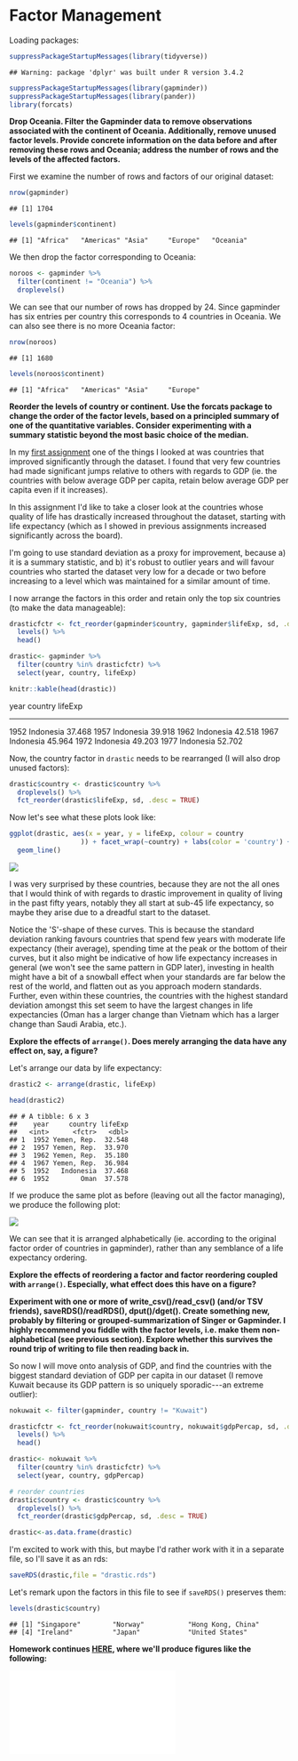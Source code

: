 # Factor Management



Loading packages:


```r
suppressPackageStartupMessages(library(tidyverse))
```

```
## Warning: package 'dplyr' was built under R version 3.4.2
```

```r
suppressPackageStartupMessages(library(gapminder))
suppressPackageStartupMessages(library(pander))
library(forcats)
```

**Drop Oceania. Filter the Gapminder data to remove observations associated with the continent of Oceania. Additionally, remove unused factor levels. Provide concrete information on the data before and after removing these rows and Oceania; address the number of rows and the levels of the affected factors.**

First we examine the number of rows and factors of our original dataset:


```r
nrow(gapminder)
```

```
## [1] 1704
```

```r
levels(gapminder$continent)
```

```
## [1] "Africa"   "Americas" "Asia"     "Europe"   "Oceania"
```

We then drop the factor corresponding to Oceania:


```r
noroos <- gapminder %>% 
  filter(continent != "Oceania") %>% 
  droplevels()
```

We can see that our number of rows has dropped by 24. Since gapminder has six entries per country this corresponds to  4 countries in Oceania. We can also see there is no more Oceania factor:


```r
nrow(noroos)
```

```
## [1] 1680
```

```r
levels(noroos$continent)
```

```
## [1] "Africa"   "Americas" "Asia"     "Europe"
```

**Reorder the levels of country or continent. Use the forcats package to change the order of the factor levels, based on a principled summary of one of the quantitative variables. Consider experimenting with a summary statistic beyond the most basic choice of the median.**

In my [first assignment](https://github.com/arsbar24/STAT545-hw-barton-alistair/blob/master/gapminder-exploration.md) one of the things I looked at was countries that improved significantly through the dataset. I found that very few countries had made significant jumps relative to others with regards to GDP (ie. the countries with below average GDP per capita, retain below average GDP per capita even if it increases).

In this assignment I'd like to take a closer look at the countries whose quality of life has drastically increased throughout the dataset, starting with life expectancy (which as I showed in previous assignments increased significantly across the board).

I'm going to use standard deviation as a proxy for improvement, because a) it is a summary statistic, and b) it's robust to outlier years and will favour countries who started the dataset very low for a decade or two before increasing to a level which was maintained for a similar amount of time.

I now arrange the factors in this order and retain only the top six countries (to make the data manageable):


```r
drasticfctr <- fct_reorder(gapminder$country, gapminder$lifeExp, sd, .desc = TRUE) %>%
  levels() %>% 
  head()

drastic<- gapminder %>%
  filter(country %in% drasticfctr) %>% 
  select(year, country, lifeExp)

knitr::kable(head(drastic))
```



 year  country      lifeExp
-----  ----------  --------
 1952  Indonesia     37.468
 1957  Indonesia     39.918
 1962  Indonesia     42.518
 1967  Indonesia     45.964
 1972  Indonesia     49.203
 1977  Indonesia     52.702

Now, the country factor in `drastic` needs to be rearranged (I will also drop unused factors):


```r
drastic$country <- drastic$country %>% 
  droplevels() %>% 
  fct_reorder(drastic$lifeExp, sd, .desc = TRUE)
```

Now let's see what these plots look like:


```r
ggplot(drastic, aes(x = year, y = lifeExp, colour = country
                  )) + facet_wrap(~country) + labs(color = 'country') +
  geom_line()
```

![](Assignment_5_files/figure-html/unnamed-chunk-7-1.png)<!-- -->

I was very surprised by these countries, because they are not the all ones that I would think of with regards to drastic improvement in quality of living in the past fifty years, notably they all start at sub-45 life expectancy, so maybe they arise due to a dreadful start to the dataset.

Notice the 'S'-shape of these curves. This is because the standard deviation ranking favours countries that spend few years with moderate life expectancy (their average), spending time at the peak or the bottom of their curves, but it also might be indicative of how life expectancy increases in general (we won't see the same pattern in GDP later), investing in health might have a bit of a snowball effect when your standards are far below the rest of the world, and flatten out as you approach modern standards. Further, even within these countries, the countries with the highest standard deviation amongst this set seem to have the largest changes in life expectancies (Oman has a larger change than Vietnam which has a larger change than Saudi Arabia, etc.).

**Explore the effects of `arrange()`. Does merely arranging the data have any effect on, say, a figure?**

Let's arrange our data by life expectancy:


```r
drastic2 <- arrange(drastic, lifeExp)

head(drastic2)
```

```
## # A tibble: 6 x 3
##    year     country lifeExp
##   <int>      <fctr>   <dbl>
## 1  1952 Yemen, Rep.  32.548
## 2  1957 Yemen, Rep.  33.970
## 3  1962 Yemen, Rep.  35.180
## 4  1967 Yemen, Rep.  36.984
## 5  1952   Indonesia  37.468
## 6  1952        Oman  37.578
```

If we produce the same plot as before (leaving out all the factor managing), we produce the following plot: 

![](Assignment_5_files/figure-html/unnamed-chunk-9-1.png)<!-- -->

We can see that it is arranged alphabetically (ie. according to the original factor order of countries in gapminder), rather than any semblance of a life expectancy ordering.

**Explore the effects of reordering a factor and factor reordering coupled with `arrange()`. Especially, what effect does this have on a figure?**

**Experiment with one or more of write_csv()/read_csv() (and/or TSV friends), saveRDS()/readRDS(),  dput()/dget(). Create something new, probably by filtering or grouped-summarization of Singer or Gapminder. I highly recommend you fiddle with the factor levels, i.e. make them non-alphabetical (see previous section). Explore whether this survives the round trip of writing to file then reading back in.**

So now I will move onto analysis of GDP, and find the countries with the biggest standard deviation of GDP per capita in our dataset (I remove Kuwait because its GDP pattern is so uniquely sporadic---an extreme outlier):


```r
nokuwait <- filter(gapminder, country != "Kuwait")

drasticfctr <- fct_reorder(nokuwait$country, nokuwait$gdpPercap, sd, .desc = TRUE) %>%
  levels() %>% 
  head()

drastic<- nokuwait %>%
  filter(country %in% drasticfctr) %>% 
  select(year, country, gdpPercap)

# reorder countries
drastic$country <- drastic$country %>% 
  droplevels() %>% 
  fct_reorder(drastic$gdpPercap, sd, .desc = TRUE)

drastic<-as.data.frame(drastic)
```

I'm excited to work with this, but maybe I'd rather work with it in a separate file, so I'll save it as an rds:


```r
saveRDS(drastic,file = "drastic.rds")
```

Let's remark upon the factors in this file to see if `saveRDS()` preserves them:


```r
levels(drastic$country)
```

```
## [1] "Singapore"        "Norway"           "Hong Kong, China"
## [4] "Ireland"          "Japan"            "United States"
```


**Homework continues [HERE](https://github.com/arsbar24/STAT545-hw-barton-alistair/blob/master/hw05/readfile.md), where we'll produce figures like the following:**

![map](map.pdf)
